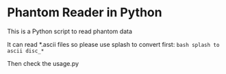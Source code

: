 # Phantom Reader in Python

This is a Python script to read phantom data

It can read *.ascii files so please use splash to convert first:
    ```bash
    splash to ascii disc_*
    ```

Then check the usage.py 

